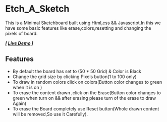 # Etch_A_Sketch 
This is a Minimal Sketchboard built using Html,css && Javascript.In this we have some basic features like erase,colors,resetting and changing the pixels of board.

***[ [Live Demo](https://codamee.github.io/Etch-A-Sketch/) ]***

## Features
- By default the board has set to (50 * 50 Grid) & Color is Black
- Change the grid size by clicking Pixels button(1 to 100 only)
- To draw in random colors click on colors(Button color changes to green when it is on )
- To erase the content drawn ,click on the Erase(Button color changes to green when turn on && after erasing please turn of the erase to draw Again)
- To erase the Board completely use Reset button(Whole drawn content will be removed,So use it Carefully).

